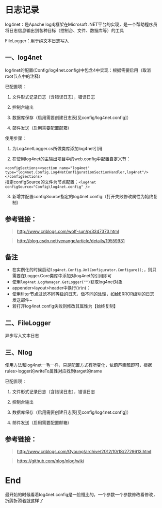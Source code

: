 ﻿# 日志记录
log4net：是Apache log4j框架在Microsoft .NET平台的实现，是一个帮助程序员将日志信息输出到各种目标（控制台、文件、数据库等）的工具

FileLogger：用于纯文本日志写入

## 一、log4net

log4net的配置(Config/log4net.config)中包含4中实现：根据需要启用（取消root节点中的注释）

已配置项：

1. 文件形式记录日志（含错误日志），错误日志

2. 控制台输出

3. 数据库保存（启用需要创建日志表[见config/log4net.config]）

4. 邮件发送（启用需要配置邮箱）

使用步骤：

1. 为Log4netLogger.cs所做类库添加log4net引用

2. 在使用log4net的主输出项目中的web.config中配置自定义节：

`<configSections><section name="log4net" type="log4net.Config.Log4NetConfigurationSectionHandler,log4net"/></configSections>`   
指定configSource的文件为节点配置：`<log4net configSource="Config\log4net.config" />`

3. 新增并配置configSource指定的log4net.config（打开失败修改属性为始终复制）

参考链接：
-------------------------------
>http://www.cnblogs.com/wolf-sun/p/3347373.html

>http://blog.csdn.net/yenange/article/details/19559931

## 备注

* 在实例化的时候启动`log4net.Config.XmlConfigurator.Configure();`，则只需要在Logger.Core类库中添加对log4net的引用即可
* 使用`log4net.LogManager.GetLogger("")`获取log4net对象
* appender>layout>header中换行(\r\n)：&#13;&#10;
* 使用filter节点过滤不同等级的日志，做不同的处理，如给ERROR级别的日志发送邮件~
* 若打开log4net.config失败则修改其属性为【始终复制】

## 二、FileLogger
异步写入文本日志

## 三、Nlog

使用方法和log4net一毛一样，只是配置方式有所变化，依葫芦画瓢即可，根据rules>logger的writeTo属性对应找到target的name

已配置项：

1. 文件形式记录日志（含错误日志），错误日志

2. 控制台输出

3. 数据库保存（启用需要创建日志表[见config/log4net.config]）

4. 邮件发送（启用需要配置邮箱）

参考链接：
-------------------------------

>http://www.cnblogs.com/Gyoung/archive/2012/10/18/2729613.html

>https://github.com/nlog/nlog/wiki


# End
最开始的时候看着log4net.config是一脸懵比的，一个参数一个参数修改看修改，折腾折腾着就这样了
